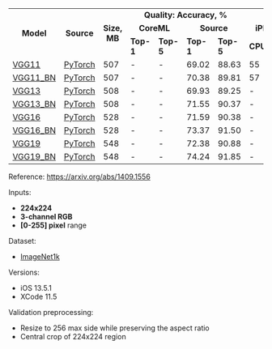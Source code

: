 <table>
  <tbody>
    <tr>
      <td rowspan=3 align="center"><b>Model</b></td>
      <td rowspan=3 align="center"><b>Source</b></td>
      <td rowspan=3 align="center"><b>Size, MB</b></td>
      <td colspan=4 align="center"><b>Quality: Accuracy, %</b></td>
<!--       <td rowspan=11 align="center"></td> -->
      <td colspan=5 align="center"><b>Latency, ms</b></td>
    </tr>
    <tr>
      <td colspan="2" align="center"><b>CoreML</b></td>
      <td colspan="2" align="center"><b>Source</b></td>
      <td colspan="3" align="center"><b>iPhone 11 Pro</b></td>
      <td colspan="2" align="center"><b>iPhone 7</b></td>
    </tr>
    <tr>
      <td><b>Top-1</b></td>
      <td><b>Top-5</b></td>
      <td><b>Top-1</b></td>
      <td><b>Top-5</b></td>
      <td><b>CPU</b></td>
      <td><b>GPU</b></td>
      <td><b>ANE</b></td>
      <td><b>CPU</b></td>
      <td><b>GPU</b></td>
    </tr>
    <tr>
      <td><a href="https://dl.dropboxusercontent.com/s/b06w1a51s7zbi2x/vgg11_torchvision.mlmodel?dl=0">VGG11</a></td>
      <td><a href="https://github.com/pytorch/vision/blob/7aea80c9497ff78353fef1d9699490c5da6f41b6/torchvision/models/vgg.py#L98">PyTorch</a></td>
      <td>507</td>
      <td>-</td>
      <td>-</td>
      <td>69.02</td>
      <td>88.63</td>
      <td>55</td>
      <td>61</td>
      <td>19</td>
      <td>175</td>
      <td>93</td>
    </tr>
    <tr>
      <td><a href="https://dl.dropboxusercontent.com/s/7u0rtbyn3n3qmq9/vgg11_bn_torchvision.mlmodel?dl=0">VGG11_BN</a></td>
      <td><a href="https://github.com/pytorch/vision/blob/7aea80c9497ff78353fef1d9699490c5da6f41b6/torchvision/models/vgg.py#L109">PyTorch</a></td>
      <td>507</td>
      <td>-</td>
      <td>-</td>
      <td>70.38</td>
      <td>89.81</td>
      <td>57</td>
      <td>61</td>
      <td>20</td>
      <td>180</td>
      <td>86</td>
    </tr>
    <tr>
      <td><a href="https://dl.dropboxusercontent.com/s/wr96cjsaurqoeba/vgg13_torchvision.mlmodel?dl=0">VGG13</a></td>
      <td><a href="https://github.com/pytorch/vision/blob/7aea80c9497ff78353fef1d9699490c5da6f41b6/torchvision/models/vgg.py#L120">PyTorch</a></td>
      <td>508</td>
      <td>-</td>
      <td>-</td>
      <td>69.93</td>
      <td>89.25</td>
      <td>-</td>
      <td>-</td>
      <td>-</td>
      <td>302</td>
      <td>122</td>
    </tr>
    <tr>
      <td><a href="https://dl.dropboxusercontent.com/s/e7et32lwud9rl00/vgg13_bn_torchvision.mlmodel?dl=0">VGG13_BN</a></td>
      <td><a href="https://github.com/pytorch/vision/blob/7aea80c9497ff78353fef1d9699490c5da6f41b6/torchvision/models/vgg.py#L131">PyTorch</a></td>
      <td>508</td>
      <td>-</td>
      <td>-</td>
      <td>71.55</td>
      <td>90.37</td>
      <td>-</td>
      <td>-</td>
      <td>-</td>
      <td>290</td>
      <td>116</td>
    </tr>
    <tr>
      <td><a href="https://dl.dropboxusercontent.com/s/d683869rozhj29p/vgg16_torchvision.mlmodel?dl=0">VGG16</a></td>
      <td><a href="https://github.com/pytorch/vision/blob/7aea80c9497ff78353fef1d9699490c5da6f41b6/torchvision/models/vgg.py#L142">PyTorch</a></td>
      <td>528</td>
      <td>-</td>
      <td>-</td>
      <td>71.59</td>
      <td>90.38</td>
      <td>-</td>
      <td>-</td>
      <td>-</td>
      <td>370</td>
      <td>149</td>
    </tr>
    <tr>
      <td><a href="https://dl.dropboxusercontent.com/s/x6vn92nfs26rj21/vgg16_bn_torchvision.mlmodel?dl=0">VGG16_BN</a></td>
      <td><a href="https://github.com/pytorch/vision/blob/7aea80c9497ff78353fef1d9699490c5da6f41b6/torchvision/models/vgg.py#L153">PyTorch</a></td>
      <td>528</td>
      <td>-</td>
      <td>-</td>
      <td>73.37</td>
      <td>91.50</td>
      <td>-</td>
      <td>-</td>
      <td>-</td>
      <td>381</td>
      <td>153</td>
    </tr>
    <tr>
      <td><a href="https://dl.dropboxusercontent.com/s/x3s5m4ac7abe8n1/vgg19_torchvision.mlmodel?dl=0">VGG19</a></td>
      <td><a href="https://github.com/pytorch/vision/blob/7aea80c9497ff78353fef1d9699490c5da6f41b6/torchvision/models/vgg.py#L164">PyTorch</a></td>
      <td>548</td>
      <td>-</td>
      <td>-</td>
      <td>72.38</td>
      <td>90.88</td>
      <td>-</td>
      <td>-</td>
      <td>-</td>
      <td>506</td>
      <td>208</td>
    </tr>
    <tr>
      <td><a href="https://dl.dropboxusercontent.com/s/wbhx0ndh5vwk1tj/vgg19_bn_torchvision.mlmodel?dl=0">VGG19_BN</a></td>
      <td><a href="https://github.com/pytorch/vision/blob/7aea80c9497ff78353fef1d9699490c5da6f41b6/torchvision/models/vgg.py#L175">PyTorch</a></td>
      <td>548</td>
      <td>-</td>
      <td>-</td>
      <td>74.24</td>
      <td>91.85</td>
      <td>-</td>
      <td>-</td>
      <td>-</td>
      <td>502</td>
      <td>199</td>
    </tr>
  </tbody>
</table>

Reference: https://arxiv.org/abs/1409.1556

Inputs:
* **224x224**
* **3-channel RGB**
* **[0-255] pixel** range

Dataset:
* [ImageNet1k](http://www.image-net.org/challenges/LSVRC/)

Versions:
* iOS 13.5.1
* XCode 11.5

Validation preprocessing:
* Resize to 256 max side while preserving the aspect ratio
* Central crop of 224x224 region
